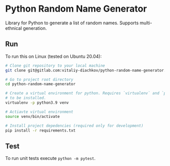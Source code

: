 # Python Random Name Generator

Library for Python to generate a list of random names. Supports multi-ethnical generation.

## Run

To run this on Linux (tested on Ubuntu 20.04):

```bash
# Clone git repository to your local machine
git clone git@gitlab.com:vitaliy-diachkov/python-random-name-generator.git

# Go to project root directory
cd python-random-name-generator

# Create a virtual environment for python. Requires `virtualenv` and `python3.9`
# to be installed.
virtualenv -p python3.9 venv

# Actiavte virtual environment
source venv/bin/activate

# Install project depedencies (required only for development)
pip install -r requirements.txt
```

## Test

To run unit tests execute `python -m pytest`.

